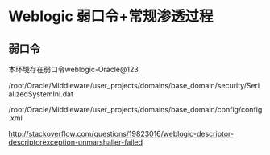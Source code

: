 # Weblogic 弱口令+常规渗透过程

## 弱口令

本环境存在弱口令weblogic-Oracle@123

/root/Oracle/Middleware/user_projects/domains/base_domain/security/SerializedSystemIni.dat

/root/Oracle/Middleware/user_projects/domains/base_domain/config/config.xml

http://stackoverflow.com/questions/19823016/weblogic-descriptor-descriptorexception-unmarshaller-failed